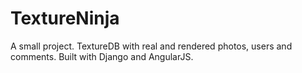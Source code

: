 # TextureNinja
A small project. TextureDB with real and rendered photos, users and comments. Built with Django and AngularJS.
